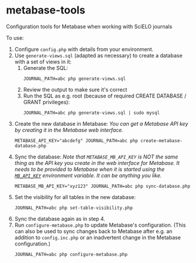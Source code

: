 # metabase-tools
Configuration tools for Metabase when working with SciELO journals

To use:
1. Configure `config.php` with details from your environment.
2. Use `generate-views.sql` (adapted as necessary) to create a database with a set of views in it:
   1. Generate the SQL:
      ```
      JOURNAL_PATH=abc php generate-views.sql
      ```
   2. Review the output to make sure it's correct
   3. Run the SQL as e.g. root (because of required CREATE DATABASE / GRANT privileges):
      ```
      JOURNAL_PATH=abc php generate-views.sql | sudo mysql
      ```
3. Create the new database in Metabase:
   *You can get a Metabase API key by creating it in the Metabase web interface.*
   ```
   METABASE_API_KEY="abcdefg" JOURNAL_PATH=abc php create-metabase-database.php
   ```
4. Sync the database:
   *Note that `METABASE_MB_API_KEY` is NOT the same thing as the API key you create in the web interface for Metabase. It needs to be provided to Metabase when it is started using the [`MB_API_KEY`](https://www.metabase.com/docs/latest/configuring-metabase/environment-variables#mb_api_key) environment variable. It can be anything you like.*
   ```
   METABASE_MB_API_KEY="xyz123" JOURNAL_PATH=abc php sync-database.php
   ```
5. Set the visibility for all tables in the new database:
   ```
   JOURNAL_PATH=abc php set-table-visibility.php
   ```
6. Sync the database again as in step 4.
7. Run `configure-metabase.php` to update Metabase's configuration. (This can also be used to sync changes back to Metabase after e.g. an addition to `config.inc.php` or an inadvertent change in the Metabase configuration.)
   ```
   JOURNAL_PATH=abc php configure-metabase.php
   ```
